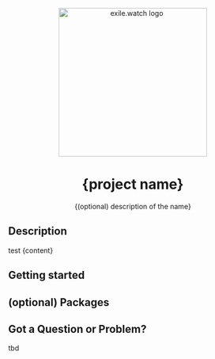 <p align="center">
  <a href="https://exile.watch">
    <img alt="exile.watch logo" src="https://avatars.githubusercontent.com/u/158840748?s=400&u=4c73ba2a9a2ebc70b01c6303d41e8571df84ec37&v=4" width="300" />
  </a>
</p>
<h1 align="center">
  {project name}
</h1>
<p align="center">
  {(optional) description of the name}
</p>

## Description
test
{content}

## Getting started

## (optional) Packages

## Got a Question or Problem?

tbd
